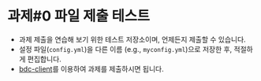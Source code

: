# 과제#0 파일 제출 테스트

- 과제 제출을 연습해 보기 위한 테스트 저장소이며, 언제든지 제출할 수 있습니다.
- 설정 파일(`config.yml`)을 다른 이름 (e.g., `myconfig.yml`)으로 저장한 후, 적절하게 편집합니다.
- [bdc-client](https://github.com/bluedragonclub/bdc-client/releases)를 이용하여 과제를 제출하시면 됩니다.
